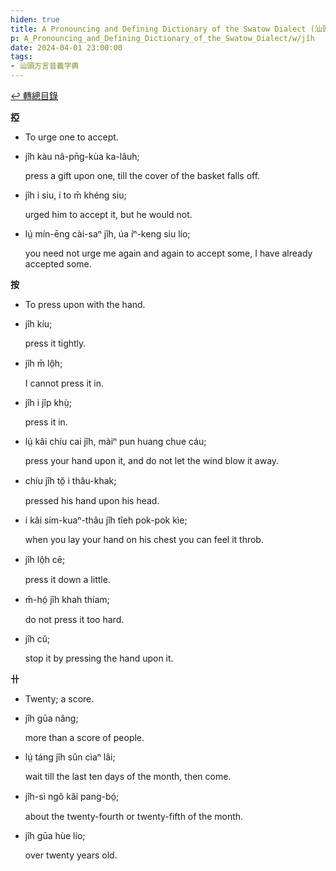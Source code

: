 ```yaml
---
hiden: true
title: A Pronouncing and Defining Dictionary of the Swatow Dialect (汕頭方言音義字典) / jîh
p: A_Pronouncing_and_Defining_Dictionary_of_the_Swatow_Dialect/w/jîh
date: 2024-04-01 23:00:00
tags: 
- 汕頭方言音義字典
---
```


[↩️ 轉總目錄](/A_Pronouncing_and_Defining_Dictionary_of_the_Swatow_Dialect)


**掗**
- To urge one to accept.

- jîh kàu nâ-pn̄g-kùa ka-lâuh;

  press a gift upon one, till the cover of the basket falls off.

- jîh i siu, i to m̄ khéng siu;

  urged him to accept it, but he would not.

- lṳ́ mín-ēng cài-saⁿ jîh, úa íⁿ-keng siu lío;

  you need not urge me again and again to accept some, I have already accepted some.

**按**
- To press upon with the hand.

- jîh kíu;

  press it tightly.

- jîh m̄ lô̤h;

  I cannot press it in.

- jîh i jîp khṳ̀;

  press it in.

- lṳ́ kâi chíu cai jîh, màiⁿ pun huang chue cáu;

  press your hand upon it, and do not let the wind blow it away.

- chíu jîh tŏ̤ i thâu-khak;

  pressed his hand upon his head.

- i kâi sim-kuaⁿ-thâu jîh tîeh pok-pok kìe;

  when you lay your hand on his chest you can feel it throb.

- jîh lô̤h cē;

  press it down a little.

- m̄-hó̤ jîh khah thíam;

  do not press it too hard.

- jîh cŭ;

  stop it by pressing the hand upon it.

**卄**
- Twenty; a score.

- jîh gūa nâng;

  more than a score of people.

- lṳ́ táng jîh sûn cìaⁿ lâi;

  wait till the last ten days of the month, then come.

- jîh-sì ngŏ kâi pang-bó̤;

  about the twenty-fourth or twenty-fifth of the month.

- jîh gūa hùe lío;

  over twenty years old.